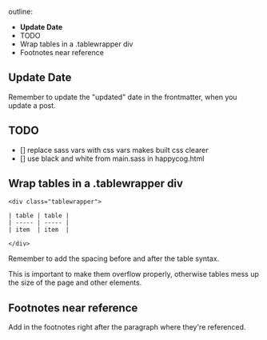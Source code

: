 outline:

- **Update Date**
- TODO
- Wrap tables in a .tablewrapper div
- Footnotes near reference

## Update Date

Remember to update the "updated" date in the frontmatter,
when you update a post.

## TODO

- [] replace sass vars with css vars
  makes built css clearer
- [] use black and white from main.sass in happycog.html

## Wrap tables in a .tablewrapper div

```
<div class="tablewrapper">

| table | table |
| ----- | ----- |
| item  | item  |

</div>
```

Remember to add the spacing before and after the table syntax.

This is important to make them overflow properly,
otherwise tables mess up the size of the page and other elements.

## Footnotes near reference

Add in the footnotes right after
the paragraph where they're referenced.
